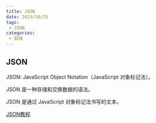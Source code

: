 ```yaml
---
title: JSON
date: 2023/10/25
tags:
 - JSON
categories:
 - 前端
---
```

## JSON

JSON: JavaScript Object Notation（JavaScript 对象标记法）。

JSON 是一种存储和交换数据的语法。

JSON 是通过 JavaScript 对象标记法书写的文本。

[JSON教程](https://www.w3school.com.cn/js/js_json_intro.asp)
